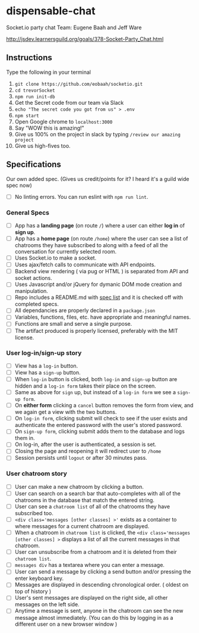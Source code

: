 # dispensable-chat
 Socket.io party chat
 Team: Eugene Baah and Jeff Ware

 http://jsdev.learnersguild.org/goals/378-Socket-Party_Chat.html

 ## Instructions

 Type the following in your terminal
 1. `git clone https://github.com/eobaah/socketio.git`
 2. `cd trevorSocket`
 3. `npm run init-db`
 4. Get the Secret code from our team via Slack
 5. `echo "The secret code you got from us" > .env`
 6. `npm start`
 8. Open Google chrome to `localhost:3000`
 9. Say "WOW this is amazing!"
 10. Give us 100% on the project in slack by typing `/review our amazing project`
 11. Give us high-fives too.

 ## Specifications

 Our own added spec. (Gives us credit/points for it? I heard it's a guild wide spec now)
 - [ ] No linting errors. You can run eslint with `npm run lint`.

 ### General Specs

 - [ ] App has a **landing page** (on route `/`) where a user can either **log in** of **sign up**.
 - [ ] App has a **home page** (on route `/home`) where the user can see a list of chatrooms they have subscribed to along with a feed of all the conversation for currently selected room.
 - [ ] Uses Socket.io to make a socket.
 - [ ] Uses ajax/fetch calls to communicate with API endpoints.
 - [ ] Backend view rendering ( via pug or HTML ) is separated from API and socket actions.
 - [ ] Uses Javascript and/or jQuery for dymanic DOM mode creation and manipulation.
 - [ ] Repo includes a README.md with [spec list](http://jsdev.learnersguild.org/) and it is checked off with completed specs.
 - [ ] All dependancies are properly declared in a `package.json`
 - [ ] Variables, functions, files, etc. have appropriate and meaningful names.
 - [ ] Functions are small and serve a single purpose.
 - [ ] The artifact produced is properly licensed, preferably with the MIT license.

 ### User log-in/sign-up story

 - [ ] View has a `log-in` button.
 - [ ] View has a `sign-up` button.
 - [ ] When `log-in` button is clicked, both `log-in` and `sign-up` button are hidden and a `log-in form` takes their place on the screen.
 - [ ] Same as above for `sign` up, but instead of a `log-in form` we see a `sign-up form`.
 - [ ] On **either form** clicking a `cancel` button removes the form from view, and we again get a view with the two buttons.
 - [ ] On `log-in form`, clicking submit will check to see if the user exists and authenticate the entered password with the user's stored password.
 - [ ] On `sign-up form`, clicking submit adds them to the database and logs them in.
 - [ ] On log-in, after the user is authenticated, a session is set.
 - [ ] Closing the page and reopening it will redirect user to `/home`
 - [ ] Session persists until `logout` or after 30 minutes pass.

 ### User chatroom story

 - [ ] User can make a new chatroom by clicking a button.
 - [ ] User can search on a search bar that auto-completes with all of the chatrooms in the database that match the entered string.
 - [ ] User can see a `chatroom list` of all of the chatrooms they have subscribed too.
 - [ ] `<div class='messages [other classes] >'` exists as a container to where messages for a current chatroom are displayed.
 - [ ] When a chatroom in `chatroom list` is clicked, the `<div class='messages [other classes] >` displays a list of all the current messages in that chatroom.
 - [ ] User can unsubscribe from a chatroom and it is deleted from their `chatroom list`.
 - [ ] `messages div` has a textarea where you can enter a message.
 - [ ] User can send a message by clicking a send button and/or pressing the enter keyboard key.
 - [ ] Messages are displayed in descending chronological order. ( oldest on top of history )
 - [ ] User's sent messages are displayed on the right side, all other messages on the left side.
 - [ ] Anytime a message is sent, anyone in the chatroom can see the new message almost immediately. (You can do this by logging in as a different user on a new browser window )
